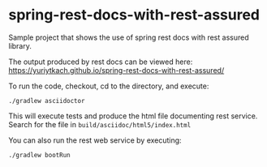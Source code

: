 # spring-rest-docs-with-rest-assured

Sample project that shows the use of spring rest docs with rest assured library.

The output produced by rest docs can be viewed here: https://yuriytkach.github.io/spring-rest-docs-with-rest-assured/

To run the code, checkout, cd to the directory, and execute: 

`./gradlew asciidoctor`

This will execute tests and produce the html file documenting rest service. Search for the file in `build/asciidoc/html5/index.html`

You can also run the rest web service by executing:

`./gradlew bootRun`

